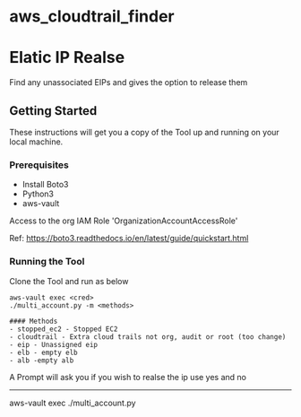 # aws_cloudtrail_finder

# Elatic IP Realse
Find any unassociated EIPs and gives the option to release them

## Getting Started

These instructions will get you a copy of the Tool up and running on your local machine.

### Prerequisites

* Install Boto3
* Python3
* aws-vault

Access to the org IAM Role 'OrganizationAccountAccessRole'

Ref: https://boto3.readthedocs.io/en/latest/guide/quickstart.html


### Running the Tool

Clone the Tool and run as below

```
aws-vault exec <cred>
./multi_account.py -m <methods>

#### Methods
- stopped_ec2 - Stopped EC2
- cloudtrail - Extra cloud trails not org, audit or root (too change)
- eip - Unassigned eip
- elb - empty elb
- alb -empty alb

```
A Prompt will ask you if you wish to realse the ip use yes and no


**********************

aws-vault exec <role>
./multi_account.py 